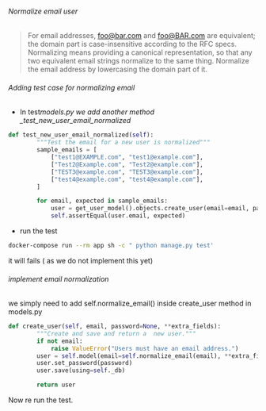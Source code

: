###### Normalize email user

> For email addresses, foo@bar.com and foo@BAR.com are equivalent; the domain part is case-insensitive according to the RFC specs. Normalizing means providing a canonical representation, so that any two equivalent email strings normalize to the same thing.
> Normalize the email address by lowercasing the domain part of it.

###### Adding test case for normalizing email

-   In test*models.py we add another method \_test_new_user_email_normalized*

```py
def test_new_user_email_normalized(self):
        """Test the email for a new user is normalized"""
        sample_emails = [
            ["test1@EXAMPLE.com", "test1@example.com"],
            ["Test2@Example.com", "Test2@example.com"],
            ["TEST3@example.com", "TEST3@example.com"],
            ["test4@example.com", "test4@example.com"],
        ]

        for email, expected in sample_emails:
            user = get_user_model().objects.create_user(email=email, password="Testpass123")
            self.assertEqual(user.email, expected)
```

-   run the test

```sh
docker-compose run --rm app sh -c " python manage.py test'
```

it will fails ( as we do not implement this yet)

###### implement email normalization

we simply need to add self.normalize_email() inside create_user method in models.py

```py
def create_user(self, email, password=None, **extra_fields):
        """Create and save and return a  new user."""
        if not email:
            raise ValueError("Users must have an email address.")
        user = self.model(email=self.normalize_email(email), **extra_fields)
        user.set_password(password)
        user.save(using=self._db)

        return user
```

Now re run the test.
